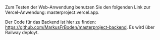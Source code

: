 Zum Testen der Web-Anwendung benutzen Sie den folgenden Link zur Vercel-Anwendung: masterproject.vercel.app.

Der Code für das Backend ist hier zu finden: https://github.com/MarkusFrBoden/masterproject-backend. Es wird über Railway deployt.
